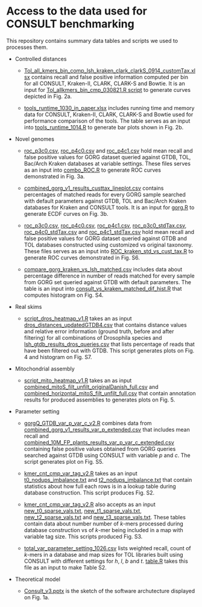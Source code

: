 # Access to the data used for CONSULT benchmarking

This repository contains summary data tables and scripts we used to processes them.


* Controlled distances
  - [Tol_all_kmers_bin_comp_lsh_kraken_clark_clarkS_0914_customTax.xlsx](https://github.com/noraracht/lsh_scripts/blob/main/Tol_all_kmers_bin_comp_lsh_kraken_clark_clarkS_0914_customTax.xlsx) contains recall and false positive information computed per bin for all CONSULT, Kraken-II, CLARK, CLARK-S and Bowtie. It is an input for [Tol_allkmers_bin_cmp_030821.R script](https://github.com/noraracht/lsh_scripts/blob/main/Tol_allkmers_bin_cmp_030721.R) to generate curves depicted in Fig. 2a. 
  
   - [tools_runtime_1030_in_paper.xlsx](https://github.com/noraracht/lsh_scripts/blob/main/tools_runtime_1030_in_paper.xlsx) includes running time and memory data for CONSULT, Kraken-II, CLARK, CLARK-S and Bowtie used for performance comparison of the tools. The table serves as an input into [tools_runtime_1014.R](https://github.com/noraracht/lsh_scripts/blob/main/tools_runtime_1014.R) to generate bar plots shown in Fig. 2b. 
    
    
* Novel genomes
   - [roc_p3c0.csv](https://github.com/noraracht/lsh_scripts/blob/main/roc_p3c0.csv), [roc_p4c0.csv](https://github.com/noraracht/lsh_scripts/blob/main/roc_p4c0.csv) and [roc_p4c1.csv](https://github.com/noraracht/lsh_scripts/blob/main/roc_p4c1.csv) hold mean recall and false positive values for GORG dataset queried against  GTDB, TOL, Bac/Arch Kraken databases at variable settings. These files serves as an input into [combo_ROC.R](https://github.com/noraracht/lsh_scripts/blob/main/combo_ROC.R) to generate ROC curves demonstrated in Fig. 3a.
     
   - [combined_gorg_v1_results_custtax_lineplot.csv](https://github.com/noraracht/lsh_scripts/blob/main/combined_gorg_v1_results_custtax_lineplot.csv) contains percentages of matched reads for every GORG sample searched with default parameters against GTDB, TOL and Bac/Arch Kraken databases for Kraken and CONSULT tools. It is an input for [gorg.R](https://github.com/noraracht/lsh_scripts/blob/main/gorg.R) to generate ECDF curves on Fig. 3b.
 
   - [roc_p3c0.csv](https://github.com/noraracht/lsh_scripts/blob/main/roc_p3c0.csv), [roc_p4c0.csv](https://github.com/noraracht/lsh_scripts/blob/main/roc_p4c0.csv), [roc_p4c1.csv](https://github.com/noraracht/lsh_scripts/blob/main/roc_p4c1.csv), [roc_p3c0_stdTax.csv](https://github.com/noraracht/lsh_scripts/blob/main/roc_p3c0_stdTax.csv), [roc_p4c0_stdTax.csv](https://github.com/noraracht/lsh_scripts/blob/main/roc_p4c0_stdTax.csv) and [roc_p4c1_stdTax.csv](https://github.com/noraracht/lsh_scripts/blob/main/roc_p4c1_stdTax.csv) hold mean recall and false positive values for GORG dataset queried against  GTDB and TOL databases constructed using customized vs original taxonomy. These files serves as an input into [ROC_kraken_std_vs_cust_tax.R](https://github.com/noraracht/lsh_scripts/blob/main/ROC_kraken_std_vs_cust_tax.R) to generate ROC curves demonstrated in Fig. S6. 
   
   - [compare_gorg_kraken_vs_lsh_matched.csv](https://github.com/noraracht/lsh_scripts/blob/main/compare_gorg_kraken_vs_lsh_matched.csv) includes data about percentage difference in number of reads matched for every sample from GORG set queried against GTDB with default parameters. The table is an input into [consult_vs_kraken_matched_dif_hist.R](https://github.com/noraracht/lsh_scripts/blob/main/consult_vs_kraken_matched_dif_hist.R) that computes histogram on Fig. S4.
  
  
* Real skims
   - [script_dros_heatmap_v1.R](https://github.com/noraracht/lsh_scripts/blob/main/script_dros_heatmap_v1.R) takes an as input [dros_distances_updatedGTDB4.csv](https://github.com/noraracht/lsh_scripts/blob/main/dros_distances_updatedGTDB4.csv) that contains distance values and relative error information (ground truth, before and after filtering) for all combinations of Drosophila species and [lsh_gtdb_results_dros_queries.csv](https://github.com/noraracht/lsh_scripts/blob/main/lsh_gtdb_results_dros_queries.csv) that lists percentage of reads that have been filtered out with GTDB. This script generates plots on Fig. 4 and histogram on Fig. S7.
 
 
* Mitochondrial assembly
   - [script_mito_heatmap_v1.R](https://github.com/noraracht/lsh_scripts/blob/main/script_mito_heatmap_v1.R) takes an as input [combined_mitoS_filt_unfilt_originalDanish_full.csv](https://github.com/noraracht/lsh_scripts/blob/main/combined_mitoS_filt_unfilt_originalDanish_full.csv) and [combined_horizontal_mitoS_filt_unfilt_full.csv](https://github.com/noraracht/lsh_scripts/blob/main/combined_horizontal_mitoS_filt_unfilt_full.csv) that contain annotation results for produced assemblies to generates plots on Fig. 5.
 
 
 * Parameter setting
    - [gorgQ_GTDB_var_p_var_c_v2.R](https://github.com/noraracht/lsh_scripts/blob/main/gorgQ_GTDB_var_p_var_c_v2.R) combines data from [combined_gorg_v1_results_var_p_extended.csv](https://github.com/noraracht/lsh_scripts/blob/main/combined_gorg_v1_results_var_p_extended.csv) that includes mean recall and [combined_10M_FP_plants_results_var_p_var_c_extended.csv](https://github.com/noraracht/lsh_scripts/blob/main/combined_10M_FP_plants_results_var_p_var_c_extended.csv) containing false positive values obtained from GORG queries searched against GTDB using CONSULT with variable *p* and *c*. The script generates plot on Fig. S5.
    
    -  [kmer_cnt_cmp_var_tag_v2.R](https://github.com/noraracht/lsh_scripts/blob/main/kmer_cnt_cmp_var_tag_v2.R) takes as an input  [t0_nodups_imbalance.txt](https://github.com/noraracht/lsh_scripts/blob/main/t0_nodups_imbalance.txt) and  [t2_nodups_imbalance.txt](https://github.com/noraracht/lsh_scripts/blob/main/t2_nodups_imbalance.txt) that contain statistics about how full each rows is in a lookup table during database construction. This script produces Fig. S2. 
    
    - [kmer_cnt_cmp_var_tag_v2.R](https://github.com/noraracht/lsh_scripts/blob/main/kmer_cnt_cmp_var_tag_v2.R) also accepts as an input [new_t0_sparse_vals.txt](https://github.com/noraracht/lsh_scripts/blob/main/new_t0_sparse_vals.txt), [new_t1_sparse_vals.txt](https://github.com/noraracht/lsh_scripts/blob/main/new_t1_sparse_vals.txt), [new_t2_sparse_vals.txt](https://github.com/noraracht/lsh_scripts/blob/main/new_t2_sparse_vals.txt) and [new_t3_sparse_vals.txt](https://github.com/noraracht/lsh_scripts/blob/main/new_t3_sparse_vals.txt). These tables contain data about number number of *k*-mers processed during database construction vs of *k*-mer being included in a map with variable tag size. This scripts produced Fig. S3.
    
    - [total_var_parameter_setting_1026.csv](https://github.com/noraracht/lsh_scripts/blob/main/total_var_parameter_setting_1026.csv) lists weighted recall, count of *k*-mers in a database and map sizes for TOL libraries built using CONSULT with different settings for *h*, *l*, *b* and *t*. [table.R](https://github.com/noraracht/lsh_scripts/blob/main/table.R) takes this file as an input to make Table S2.


* Theoretical model
   <!--- Scirpt to generate theoretical model in Fig. 1b. and Fig. S1.-->
   - [Consult_v3.pptx](https://github.com/noraracht/lsh_scripts/blob/main/Consult_v3.pptx) is the sketch of the software archutecture displayed on Fig. 1a.





